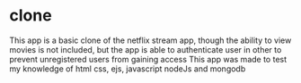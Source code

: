 # clone
This app is a basic clone of the netflix stream app, though the ability to view movies is not included, but the app is able to authenticate user in other to prevent unregistered users from gaining access
This app was made to test my knowledge of html css, ejs, javascript nodeJs and mongodb
